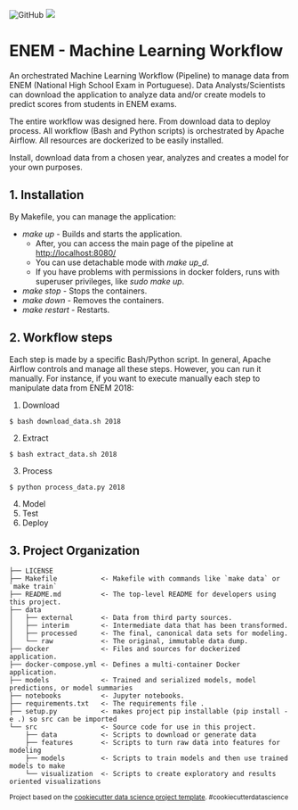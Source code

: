 ![GitHub](https://img.shields.io/github/license/igorccouto/enem_ml_workflow)
![](https://img.shields.io/badge/OS-Linux-blue)

# ENEM - Machine Learning Workflow

An orchestrated Machine Learning Workflow (Pipeline) to manage data from ENEM (National High School Exam in Portuguese). Data Analysts/Scientists can download the application to analyze data and/or create models to predict scores from students in ENEM exams.

The entire workflow was designed here. From download data to deploy process. All workflow (Bash and Python scripts) is orchestrated by Apache Airflow. All resources are dockerized to be easily installed. 

Install, download data from a chosen year, analyzes and creates a model for your own purposes.

## 1. Installation

By Makefile, you can manage the application:
- *make up* - Builds and starts the application.
    - After, you can access the main page of the pipeline at [http://localhost:8080/](http://localhost:8080)
    - You can use detachable mode with *make up_d*.
    - If you have problems with permissions in docker folders, runs with superuser privileges, like *sudo make up*.
- *make stop* - Stops the containers.
- *make down* - Removes the containers.
- *make restart* - Restarts.

## 2. Workflow steps

Each step is made by a specific Bash/Python script. In general, Apache Airflow controls and manage all these steps. However, you can run it manually. For instance, if you want to execute manually each step to manipulate data from ENEM 2018:

1. Download
```console
$ bash download_data.sh 2018
```
2. Extract
```console
$ bash extract_data.sh 2018
```
3. Process
```console
$ python process_data.py 2018
```
4. Model
5. Test
6. Deploy

## 3. Project Organization

    ├── LICENSE
    ├── Makefile           <- Makefile with commands like `make data` or `make train`
    ├── README.md          <- The top-level README for developers using this project.
    ├── data
    │   ├── external       <- Data from third party sources.
    │   ├── interim        <- Intermediate data that has been transformed.
    │   ├── processed      <- The final, canonical data sets for modeling.
    │   └── raw            <- The original, immutable data dump.
    ├── docker             <- Files and sources for dockerized application.
    ├── docker-compose.yml <- Defines a multi-container Docker application.
    ├── models             <- Trained and serialized models, model predictions, or model summaries
    ├── notebooks          <- Jupyter notebooks.
    ├── requirements.txt   <- The requirements file .
    ├── setup.py           <- makes project pip installable (pip install -e .) so src can be imported
    └── src                <- Source code for use in this project.
        ├── data           <- Scripts to download or generate data
        ├── features       <- Scripts to turn raw data into features for modeling
        ├── models         <- Scripts to train models and then use trained models to make
        └── visualization  <- Scripts to create exploratory and results oriented visualizations


<p><small>Project based on the <a target="_blank" href="https://drivendata.github.io/cookiecutter-data-science/">cookiecutter data science project template</a>. #cookiecutterdatascience</small></p>